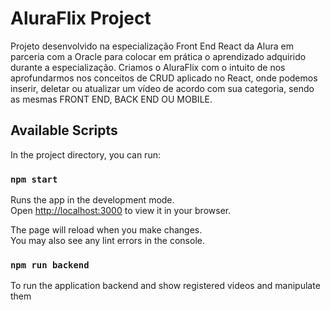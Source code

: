 # AluraFlix Project

Projeto desenvolvido na especialização  Front End React da Alura em parceria com a Oracle para colocar em prática o aprendizado adquirido durante a especialização. Criamos o AluraFlix com o intuito de nos aprofundarmos nos conceitos de CRUD aplicado no React, onde podemos inserir, deletar ou atualizar um vídeo de acordo com sua categoria, sendo as mesmas FRONT END, BACK END OU MOBILE.

## Available Scripts

In the project directory, you can run:

### `npm start`

Runs the app in the development mode.\
Open [http://localhost:3000](http://localhost:3000) to view it in your browser.

The page will reload when you make changes.\
You may also see any lint errors in the console.

### `npm run backend`

To run the application backend and show registered videos and manipulate them


